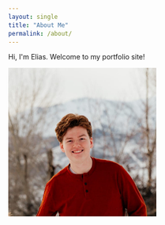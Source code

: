 ```yaml
---
layout: single
title: "About Me"
permalink: /about/
---
```


Hi, I'm Elias. Welcome to my portfolio site!

<img src="/assets/img/PortraitRedShirt.jpg" width="300" alt="My Picture">